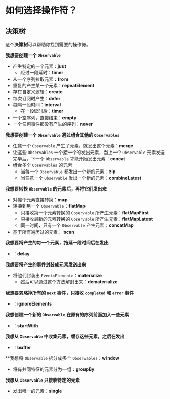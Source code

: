 # 如何选择操作符？

## 决策树

这个**决策树**可以帮助你找到需要的操作符。

**我想要创建一个 `Observable`**

* 产生特定的一个元素：**just**
  * 经过一段延时：**timer**
* 从一个序列拉取元素：**from**
* 重复的产生某一个元素：**repeatElement**
* 存在自定义逻辑：**create**
* 每次订阅时产生：**defer**
* 每隔一段时间：**interval**
  * 在一段延时后：**timer**
* 一个空序列，直接结束：**empty**
* 一个任何事件都没有产生的序列：**never**


**我想要创建一个 `Observable` 通过组合其他的 `Observables`**

* 任意一个 `Observable` 产生了元素，就发出这个元素：**merge**
* 让这些 `Observables` 一个接一个的发出元素，当上一个 `Observable` 元素发送完毕后，下一个  `Observable` 才能开始发出元素：**concat**
* 组合多个 `Observables` 的元素
  * 当每一个 `Observable` 都发出一个新的元素：**zip**
  * 当任意一个 `Observable` 发出一个新的元素：**combineLatest**


**我想要转换 `Observable` 的元素后，再将它们发出来**

* 对每个元素直接转换：**map**
* 转换到另一个 `Observable`：**flatMap**
  * 只接收第一个元素转换的 `Observable` 所产生元素：**flatMapFirst**
  * 只接收最新的元素转换的 `Observable` 所产生元素：**flatMapLatest**
  * 同一时间，只有一个 `Observable` 产生元素：**concatMap**
* 基于所有遍历过的元素： **scan**


**我想要将产生的每一个元素，拖延一段时间后在发出**

* ：**delay**

**我想要将产生的事件封装成元素发送出来**

* 将他们封装出 `Event<Element>`：**materialize**
  * 然后可以通过这个方法解封出来：**dematerialize**

**我想要忽略掉所有的 `next` 事件，只接收 `completed` 和 `error` 事件**

* ：**ignoreElements**

**我想创建一个新的 `Observable` 在原有的序列前面加入一些元素**

* ：**startWith**

**我想从 `Observable` 中收集元素，缓存这些元素，之后在发出**

* ：**buffer**

**我想将 `Observable` 拆分成多个 `Observables`：**window**

* 将有共同特征的元素分为一组：**groupBy**

**我想从 `Observable` 只接收特定的元素**

* 发出唯一的元素：**single**
